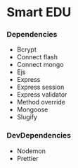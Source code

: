# Smart EDU

### Dependencies

- Bcrypt
- Connect flash
- Connect mongo
- Ejs
- Express
- Express session
- Express validator
- Method override
- Mongoose
- Slugify

### DevDependencies

- Nodemon
- Prettier
